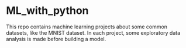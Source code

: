 # ML_with_python

This repo contains machine learning projects about some common datasets, like the MNIST dataset. 
In each project, some exploratory data analysis is made before building a model. 

